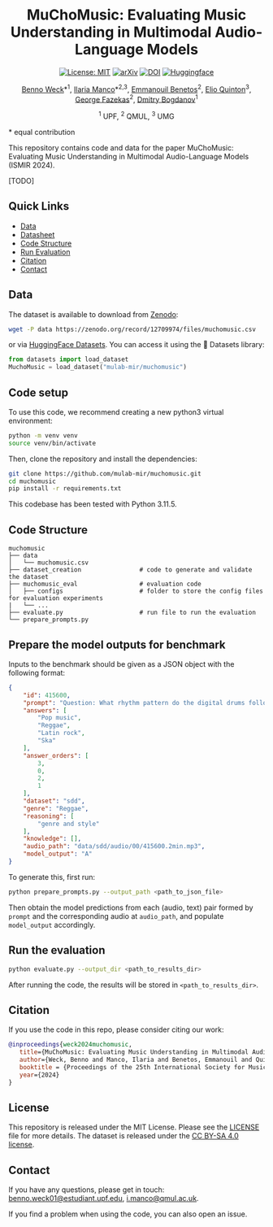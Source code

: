 <div  align="center">

# MuChoMusic: Evaluating Music Understanding in Multimodal Audio-Language Models
[![License: MIT](https://img.shields.io/badge/License-MIT-red.svg)](https://opensource.org/licenses/MIT)
[![arXiv](https://img.shields.io/badge/arXiv-2408.01337-b31b1b.svg)](https://arxiv.org/abs/2408.01337) 
[![DOI](https://zenodo.org/badge/DOI/10.5281/zenodo.12709974.svg)](https://doi.org/10.5281/zenodo.12709974)
[![Huggingface](https://img.shields.io/badge/%F0%9F%A4%97%20Hugging%20Face-Datasets-yellow)](https://huggingface.co/datasets/mulab-mir/muchomusic)

[Benno Weck](https://www.upf.edu/web/mtg/about/team-members/-/asset_publisher/l2XuyhfmWvQ5/content/weck-benno/maximized)\*<sup>1</sup>, 
[Ilaria Manco](https://ilariamanco.com/)\*<sup>2,3</sup>,
[Emmanouil Benetos](http://www.eecs.qmul.ac.uk/~emmanouilb/)<sup>2</sup>,
[Elio Quinton](https://scholar.google.com/citations?user=IaciybgAAAAJ)<sup>3</sup>,
[George Fazekas](http://www.eecs.qmul.ac.uk/~gyorgyf/about.html)<sup>2</sup>,
[Dmitry Bogdanov](https://dbogdanov.com/)<sup>1</sup>

<sup>1</sup> UPF, <sup>2</sup>  QMUL, <sup>3</sup> UMG

</div>
* equal contribution

This repository contains code and data for the paper MuChoMusic: Evaluating Music Understanding in Multimodal Audio-Language Models (ISMIR 2024).

[TODO]

## Quick Links
- [Data](#data)
- [Datasheet](docs/datasheet.md)
- [Code Structure](#code-structure)
- [Run Evaluation](#run-evaluation)
- [Citation](#citation)
- [Contact](#contact)

## Data
The dataset is available to download from [Zenodo](https://doi.org/10.5281/zenodo.12709974):

```bash
wget -P data https://zenodo.org/record/12709974/files/muchomusic.csv
```

or via [HuggingFace Datasets](https://huggingface.co/datasets/mulab-mir/muchomusic). You can access it using the 🤗 Datasets library:

```python
from datasets import load_dataset
MuchoMusic = load_dataset("mulab-mir/muchomusic")
```

## Code setup
To use this code, we recommend creating a new python3 virtual environment:

```bash
python -m venv venv 
source venv/bin/activate
```

Then, clone the repository and install the dependencies:

```bash
git clone https://github.com/mulab-mir/muchomusic.git
cd muchomusic
pip install -r requirements.txt
```

This codebase has been tested with Python 3.11.5.

## Code Structure

```
muchomusic         
├── data            
│   └── muchomusic.csv
├── dataset_creation                # code to generate and validate the dataset
├── muchomusic_eval                 # evaluation code
│   ├── configs                     # folder to store the config files for evaluation experiments
|   └── ...    
├── evaluate.py                     # run file to run the evaluation
└── prepare_prompts.py
```

## Prepare the model outputs for benchmark

Inputs to the benchmark should be given as a JSON object with the following format:

```json
{
    "id": 415600,
    "prompt": "Question: What rhythm pattern do the digital drums follow? Options: (A) Four on the floor. (B) Off-beat syncopation. (C) Scat singing. (D) E-guitar playing a  simple melody. The correct answer is: ",
    "answers": [
        "Pop music",
        "Reggae",
        "Latin rock",
        "Ska"
    ],
    "answer_orders": [
        3,
        0,
        2,
        1
    ],
    "dataset": "sdd",
    "genre": "Reggae",
    "reasoning": [
        "genre and style"
    ],
    "knowledge": [],
    "audio_path": "data/sdd/audio/00/415600.2min.mp3",
    "model_output": "A"
}
```
To generate this, first run:

```bash
python prepare_prompts.py --output_path <path_to_json_file>
```

Then obtain the model predictions from each (audio, text) pair formed by `prompt` and the corresponding audio at `audio_path`, and populate `model_output` accordingly.

## Run the evaluation

```bash
python evaluate.py --output_dir <path_to_results_dir>
```

After running the code, the results will be stored in `<path_to_results_dir>`.

## Citation

If you use the code in this repo, please consider citing our work:

```bibtex
@inproceedings{weck2024muchomusic,
   title={MuChoMusic: Evaluating Music Understanding in Multimodal Audio-Language Models},
   author={Weck, Benno and Manco, Ilaria and Benetos, Emmanouil and Quinton, Elio and Fazekas, György and Bogdanov, Dmitry},
   booktitle = {Proceedings of the 25th International Society for Music Information Retrieval Conference (ISMIR)},
   year={2024}
}
```

## License
This repository is released under the MIT License. Please see the [LICENSE](LICENSE) file for more details. The dataset is released under the [CC BY-SA 4.0 license](https://creativecommons.org/licenses/by-sa/4.0/).

## Contact
If you have any questions, please get in touch: [benno.weck01@estudiant.upf.edu](mailto:benno.weck01@estudiant.upf.edu), [i.manco@qmul.ac.uk](mailto:i.manco@qmul.ac.uk).

If you find a problem when using the code, you can also open an issue.
